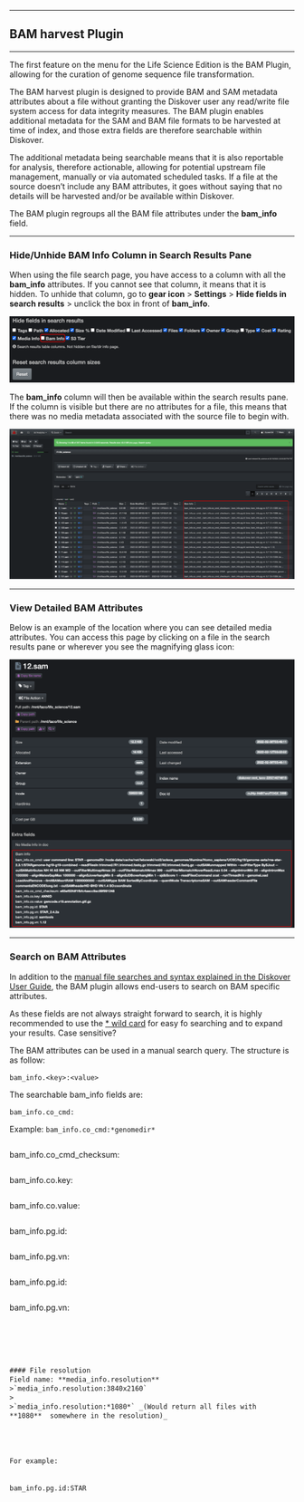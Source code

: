 ___
## BAM harvest Plugin
___

The first feature on the menu for the Life Science Edition is the BAM Plugin, allowing for the curation of genome sequence file transformation.

The BAM harvest plugin is designed to provide BAM and SAM metadata attributes about a file without granting the Diskover user any read/write file system access for data integrity measures. The BAM plugin enables additional metadata for the SAM and BAM file formats to be harvested at time of index, and those extra fields are therefore searchable within Diskover.

The additional metadata being searchable means that it is also reportable for analysis, therefore actionable, allowing for potential upstream file management, manually or via automated scheduled tasks. If a file at the source doesn’t include any BAM attributes, it goes without saying that no details will be harvested and/or be available within Diskover.

The BAM plugin regroups all the BAM file attributes under the **bam_info** field.

___
### Hide/Unhide BAM Info Column in Search Results Pane

When using the file search page, you have access to a column with all the **bam_info** attributes. If you cannot see that column, it means that it is hidden. To unhide that column, go to **gear icon** > **Settings** > **Hide fields in search results** > unclick the box in front of  **bam_info**.

![Image: Hide/Unhide Media Info Field](images/image_life_science_edition_baminfo_hide_unhide_column.png)

The  **bam_info** column will then be available within the search results pane. If the column is visible but there are no attributes for a file, this means that there was no media metadata associated with the source file to begin with.

![Image: Media Info Column in Search Results](images/image_life_science_edition_baminfo_column_in_search_results_pane.png)

___
### View Detailed BAM Attributes

Below is an example of the location where you can see detailed media attributes. You can access this page by clicking on a file in the search results pane or wherever you see the magnifying glass icon:

![Image: Harvested Media Attributes](images/image_life_science_edition_baminfo_file_attributes.png)

___
### Search on BAM Attributes

In addition to the [manual file searches and syntax explained in the Diskover User Guide](https://docs.diskoverdata.com/diskover_user_guide/#manual-search-syntax), the BAM plugin allows end-users to search on BAM specific attributes.

As these fields are not always straight forward to search, it is highly recommended to use the [* wild card](https://docs.diskoverdata.com/diskover_user_guide/#wild-card_1) for easy fo searching and to expand your results.
Case sensitive? 

The BAM attributes can be used in a manual search query. The structure is as follow:
```
bam_info.<key>:<value>
```

The searchable bam_info fields are:


```
bam_info.co_cmd:
```
Example: `bam_info.co_cmd:*genomedir*`
```

```
bam_info.co_cmd_checksum:
```
```
bam_info.co.key:
```
```
bam_info.co.value:
```
```
bam_info.pg.id:
```
```
bam_info.pg.vn:
```
```
bam_info.pg.id:
```
```
bam_info.pg.vn:
```





#### File resolution
Field name: **media_info.resolution**
>`media_info.resolution:3840x2160`
>
>`media_info.resolution:*1080*` _(Would return all files with  **1080**  somewhere in the resolution)_




For example:


bam_info.pg.id:STAR

